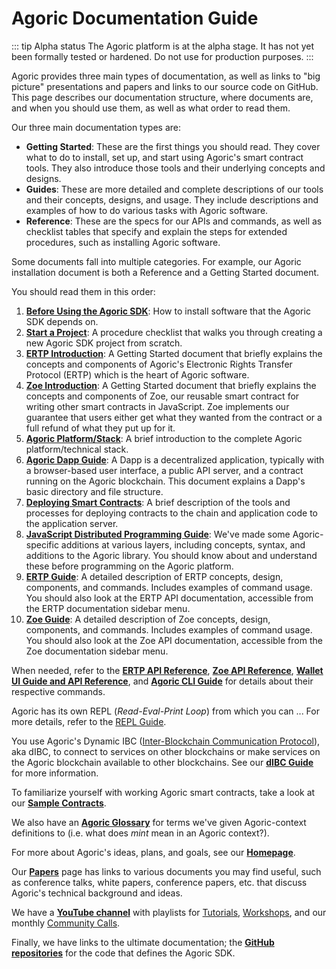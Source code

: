 # Agoric Documentation Guide

::: tip Alpha status
The Agoric platform is at the alpha stage. It has not yet been 
formally tested or hardened. Do not use for production purposes. 
:::

Agoric provides three main types of documentation, as well as links to
"big picture" presentations and papers and links to our source code on GitHub. This page
describes our documentation structure, where documents are, and when you should use them, 
as well as what order to read them.

Our three main documentation types are:
- **Getting Started**: These are the first things you should
read. They cover what to do to install, set up, and start
using Agoric's smart contract tools. They also introduce those tools and
their underlying concepts and designs.
- **Guides**: These are more detailed and complete descriptions
of our tools and their concepts, designs, and usage. They include
descriptions and examples of how to do various tasks with Agoric
software.
- **Reference**: These are the specs for our APIs and commands,
  as well as checklist tables that specify and explain the
  steps for extended procedures, such as installing Agoric
  software.

Some documents fall into multiple categories. For example, our Agoric
installation document is both a Reference and a Getting Started document.

You should read them in this order:
1. **[Before Using the Agoric SDK](./before-using-agoric.md)**: 
How to install software that the Agoric SDK depends on.
2. **[Start a Project](./start-a-project.md)**: A
  procedure checklist that walks you through creating a new Agoric SDK 
  project from scratch. 
3. **[ERTP Introduction](./ertp-introduction.md)**:
  A Getting Started document that briefly explains the concepts and components of Agoric's Electronic
  Rights Transfer Protocol (ERTP) which is the heart of Agoric
  software.
4. **[Zoe Introduction](./intro-zoe.md)**: 
  A Getting Started document that briefly explains the concepts and components of Zoe, our reusable smart contract 
  for writing other smart contracts in JavaScript. Zoe implements our guarantee that users
  either get what they wanted from the contract or a full refund of what they put up for it. 
5. **[Agoric Platform/Stack](/platform/README.md)**: A brief introduction to the complete Agoric platform/technical stack.
6. **[Agoric Dapp Guide](/dapps/README.md)**: 
   A Dapp is a decentralized application, typically with a browser-based user interface, a public
   API server, and a contract running on the Agoric blockchain. This document explains a Dapp's
   basic directory and file structure.
7. **[Deploying Smart Contracts](./deploying.md)**: 
  A brief description of the tools and processes for deploying contracts to the chain and
  application code to the application server.
8. **[JavaScript Distributed Programming Guide](/distributed-programming.md)**: 
  We've made some Agoric-specific additions at various layers, including concepts, syntax, 
  and additions to the Agoric library. You should know about and understand these before 
  programming on the Agoric platform.
8. **[ERTP Guide](/ertp/guide/README.md)**: 
  A detailed description of ERTP concepts, design, components, and commands. 
  Includes examples of command usage. You should also look at the ERTP API 
  documentation, accessible from the ERTP documentation sidebar menu.
9. **[Zoe Guide](/zoe/guide/README.md)**: 
  A detailed description of Zoe concepts, design, components, and commands. 
  Includes examples of command usage. You should also look at the Zoe API 
  documentation, accessible from the Zoe documentation sidebar menu.

When needed, refer to the **[ERTP API Reference](/ertp/api/)**, **[Zoe API
Reference](/zoe/api/)**, **[Wallet UI Guide and API Reference](/wallet-api.md)**,
and **[Agoric CLI Guide](/getting-started/agoric-cli-guide.md)** for details about 
their respective commands. 

Agoric has its own REPL (*Read-Eval-Print Loop*) from which you can ...
For more details, refer to the [REPL Guide](/REPL/).

You use Agoric's Dynamic IBC ([Inter-Blockchain Communication Protocol](https://cosmos.network/ibc)), aka dIBC, 
to connect to services on other blockchains or make services on the Agoric blockchain available to other blockchains. 
See our **[dIBC Guide](https://github.com/Agoric/agoric-sdk/blob/master/packages/SwingSet/docs/networking.md)** for more information. 

To familiarize yourself with working Agoric smart contracts, take a look at our 
**[Sample Contracts](/zoe/guide/contracts/README.md)**. 

We also have an **[Agoric Glossary](/glossary/)** for terms we've given Agoric-context
definitions to (i.e. what does *mint* mean in an Agoric context?).

For more about Agoric's ideas, plans, and goals, see our **[Homepage](https://agoric.com/)**. 

Our **[Papers](https://agoric.com/papers/)** page has links to various documents you may find useful, such as conference talks, white papers, conference papers, etc. that discuss Agoric's technical background and ideas.

We have a **[YouTube channel](https://www.youtube.com/channel/UCpY91oQLh_Lp0mitdZ5bYWg)** with
playlists for [Tutorials](https://www.youtube.com/playlist?list=PLzDw4TTug5O2Yeg629E78Ey8DwNCw72S3),
[Workshops](https://www.youtube.com/playlist?list=PLzDw4TTug5O0fL94E6u9qhHye8Gr4cstv), and our 
monthly [Community Calls](https://www.youtube.com/playlist?list=PLzDw4TTug5O39fpx5IuMriKVamEK3aoZ2).

Finally, we have links to the ultimate documentation; the **[GitHub
repositories](https://github.com/Agoric/)** for the code that defines the Agoric SDK.
